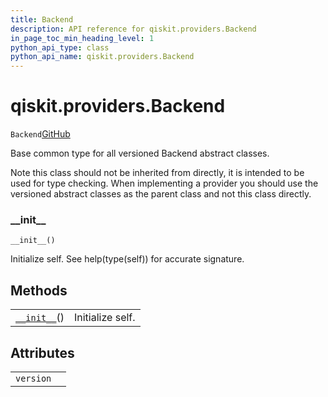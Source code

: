 ```yaml
---
title: Backend
description: API reference for qiskit.providers.Backend
in_page_toc_min_heading_level: 1
python_api_type: class
python_api_name: qiskit.providers.Backend
---
```


# qiskit.providers.Backend

<span id="qiskit.providers.Backend" />

`Backend`[GitHub](https://github.com/qiskit/qiskit/tree/stable/0.17/qiskit/providers/backend.py "view source code")

Base common type for all versioned Backend abstract classes.

Note this class should not be inherited from directly, it is intended to be used for type checking. When implementing a provider you should use the versioned abstract classes as the parent class and not this class directly.

### \_\_init\_\_

<span id="qiskit.providers.Backend.__init__" />

`__init__()`

Initialize self. See help(type(self)) for accurate signature.

## Methods

|                                                                                        |                  |
| -------------------------------------------------------------------------------------- | ---------------- |
| [`__init__`](#qiskit.providers.Backend.__init__ "qiskit.providers.Backend.__init__")() | Initialize self. |

## Attributes

|           |   |
| --------- | - |
| `version` |   |

